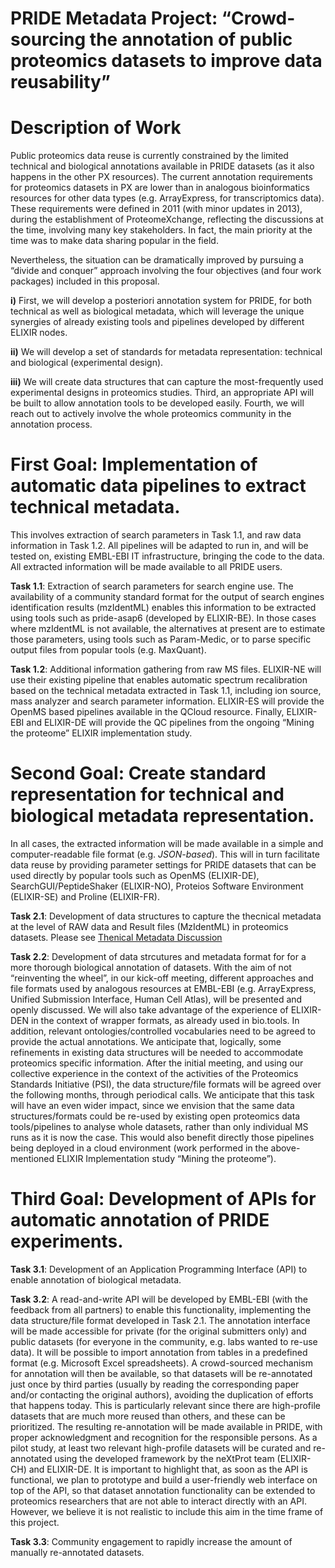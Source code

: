 PRIDE Metadata Project: “Crowd-sourcing the annotation of public proteomics datasets to improve data reusability”
======

Description of Work
===================

Public proteomics data reuse is currently constrained by the limited technical and biological annotations available in PRIDE datasets (as it also happens in the other PX resources). The current annotation requirements for proteomics datasets in PX are lower than in analogous bioinformatics resources for other data types (e.g. ArrayExpress, for transcriptomics data). These requirements were defined in 2011 (with minor updates in 2013), during the establishment of ProteomeXchange, reflecting the discussions at the time, involving many key stakeholders. In fact, the main priority at the time was to make data sharing popular in the field.

Nevertheless, the situation can be dramatically improved by pursuing a “divide and conquer” approach involving the four objectives (and four work packages) included in this proposal.

**i)** First, we will develop a posteriori annotation system for PRIDE, for both technical as well as biological metadata, which will leverage the unique synergies of already existing tools and pipelines developed by different ELIXIR nodes.

**ii)** We will develop a set of standards for metadata representation: technical and biological (experimental design).

**iii)** We will create data structures that can capture the most-frequently used experimental designs in proteomics studies. Third, an appropriate API will be built to allow annotation tools to be developed easily. Fourth, we will reach out to actively involve the whole proteomics community in the annotation process.


First Goal: Implementation of automatic data pipelines to extract technical metadata.
=====================================================================================

This involves extraction of search parameters in Task 1.1, and raw data information in Task 1.2. All pipelines will be adapted to run in, and will be tested on, existing EMBL-EBI IT infrastructure, bringing the code to the data. All extracted information will be made available to all PRIDE users.

**Task 1.1**: Extraction of search parameters for search engine use. The availability of a community standard format for the output of search engines identification results (mzIdentML) enables this information to be extracted using tools such as pride-asap6 (developed by ELIXIR-BE). In those cases where mzIdentML is not available, the alternatives at present are to estimate those parameters, using tools such as Param-Medic, or to parse specific output files from popular tools (e.g. MaxQuant).

**Task 1.2**: Additional information gathering from raw MS files. ELIXIR-NE will use their existing pipeline that enables automatic spectrum recalibration based on the technical metadata extracted in Task 1.1, including ion source, mass analyzer and search parameter information. ELIXIR-ES will provide the OpenMS based pipelines available in the QCloud resource. Finally, ELIXIR-EBI and ELIXIR-DE will provide the QC pipelines from the ongoing “Mining the proteome” ELIXIR implementation study.

Second Goal: Create standard representation for technical and biological metadata representation.
=================================================================================================

In all cases, the extracted information will be made available in a simple and computer-readable file format (e.g. _JSON-based_). This will in turn facilitate data reuse by providing parameter settings for PRIDE datasets that can be used directly by popular tools such as OpenMS (ELIXIR-DE), SearchGUI/PeptideShaker (ELIXIR-NO), Proteios Software Environment (ELIXIR-SE) and Proline (ELIXIR-FR).

**Task 2.1**: Development of data structures to capture the thecnical metadata at the level of RAW data and Result files (MzIdentML) in proteomics datasets. Please see [Thenical Metadata Discussion](/thechnical-metadata)

**Task 2.2**: Development of data strcutures and metadata format for for a more thorough biological annotation of datasets. With the aim of not “reinventing the wheel”, in our kick-off meeting, different approaches and file formats used by analogous resources at EMBL-EBI (e.g. ArrayExpress, Unified Submission Interface, Human Cell Atlas), will be presented and openly discussed. We will also take advantage of the experience of ELIXIR-DEN in the context of wrapper formats, as already used in bio.tools. In addition, relevant ontologies/controlled vocabularies need to be agreed to provide the actual annotations. We anticipate that, logically, some refinements in existing data structures will be needed to accommodate proteomics specific information. After the initial meeting, and using our collective experience in the context of the activities of the Proteomics Standards Initiative (PSI), the data structure/file formats will be agreed over the following months, through periodical calls. We anticipate that this task will have an even wider impact, since we envision that the same data structures/formats could be re-used by existing open proteomics data tools/pipelines to analyse whole datasets, rather than only individual MS runs as it is now the case. This would also benefit directly those pipelines being deployed in a cloud environment (work performed in the above-mentioned ELIXIR Implementation study “Mining the proteome”).

Third Goal: Development of APIs for automatic annotation of PRIDE experiments.
==============================================================================

**Task 3.1**: Development of an Application Programming Interface (API) to enable annotation of biological metadata.

**Task 3.2**: A read-and-write API will be developed by EMBL-EBI (with the feedback from all partners) to enable this functionality, implementing the data structure/file format developed in Task 2.1. The annotation interface will be made accessible for private (for the original submitters only) and public datasets (for everyone in the community, e.g. labs wanted to re-use data). It will be possible to import annotation from tables in a predefined format (e.g. Microsoft Excel spreadsheets). A crowd-sourced mechanism for annotation will then be available, so that datasets will be re-annotated just once by third parties (usually by reading the corresponding paper and/or contacting the original authors), avoiding the duplication of efforts that happens today. This is particularly relevant since there are high-profile datasets that are much more reused than others, and these can be prioritized. The resulting re-annotation will be made available in PRIDE, with proper acknowledgment and recognition for the responsible persons. As a pilot study, at least two relevant high-profile datasets will be curated and re-annotated using the developed framework by the neXtProt team (ELIXIR-CH) and ELIXIR-DE. It is important to highlight that, as soon as the API is functional, we plan to prototype and build a user-friendly web interface on top of the API, so that dataset annotation functionality can be extended to proteomics researchers that are not able to interact directly with an API. However, we believe it is not realistic to include this aim in the time frame of this project.

**Task 3.3**: Community engagement to rapidly increase the amount of manually re-annotated datasets.
